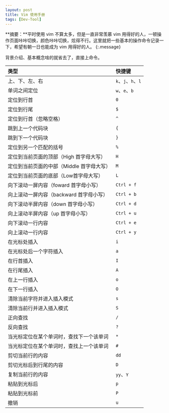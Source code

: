```yaml
---
layout: post
title: Vim 使用手册
tags: [Dev-Tool]
---
```


**摘要：**平时使用 vim 不算太多，但是一直非常羡慕 vim 用得好的人，一顿操作页面咔咔切换，颜色咔咔切换，炫得不行。这里就把一些基本的操作命令记录一下，希望有朝一日也能成为 vim 用得好的人。
{:.message}

背景介绍、基本概念啥的就省去了，直接上命令。

| 类型 | 快捷键 |
| :--- | :--- |
| 上、下、左、右 | `k`、`j`、`h`、`l` |
| 单词之间定位 | `w`、`e`、`b` |
| 定位到行首 | `0` |
| 定位到行尾 | `$` |
| 定位到行首（忽略空格） | `^` |
| 跳到上一个代码块 | `{` |
| 跳到下一个代码块 | `}` |
| 定位到另一个匹配的括号 | `%` |
| 定位到当前页面的顶部（High 首字母大写） | `H` |
| 定位到当前页面的中部（Middle 首字母大写） | `M` |
| 定位到当前页面的底部（Low首字母大写） | `L` |
| 向下滚动一屏内容（foward 首字母小写） | `Ctrl + f` |
| 向上滚动一屏内容（backward 首字母小写） | `Ctrl + b` |
| 向下滚动半屏内容（down 首字母小写） | `Ctrl + d` |
| 向上滚动半屏内容（up 首字母小写） | `Ctrl + u` |
| 向下滚动一行内容 | `Ctrl + e` |
| 向上滚动一行内容 | `Ctrl + y` |
| 在光标处插入 | `i` |
| 在光标处后一个字符插入 | `a` |
| 在行首插入 | `I` |
| 在行尾插入 | `A` |
| 在上一行插入 | `o` |
| 在下一行插入 | `O` |
| 清除当前字符并进入插入模式 | `s` |
| 清除当前行并进入插入模式 | `S` |
| 正向查找 | `/` |
| 反向查找 | `?` |
| 当光标定位在某个单词时，查找下一个该单词 | `*` |
| 当光标定位在某个单词时，查找上一个该单词 | `#` |
| 剪切当前行的内容 | `dd` |
| 剪切光标后到行尾的内容 | `D` |
| 复制当前行的内容 | `yy`、`Y` |
| 粘贴到光标后 | `p` |
| 粘贴到光标前 | `P` |
| 撤销 | `u` |
